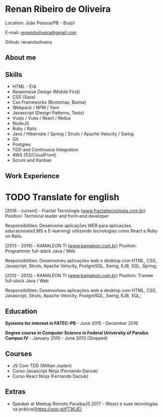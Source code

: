 # Renan Ribeiro de Oliveira

Location: João Pessoa/PB - Brazil

E-mail: renanrboliveira@gmail.com

Github: renanrboliveira

## About me

## Skills

* HTML - Erb
* Responsive Design (Mobile First)
* CSS (Sass)
* Css Frameworks (Bootstrap, Bulma)
* Webpack / NPM / Yarn 
* Javascript (Design Patterns, Tests)
* Vuejs / Vuex / React / Redux
* NodeJS
* Ruby / Rails
* Java / Hibernate / Spring / Struts / Apache Velocity / Swing
* Git
* Postgres
* TDD and Continuous Integration
* AWS (S3/CloudFront)
* Scrum and Kanban

## Work Experience
# TODO Translate for english 
[2016 - current]  - Fractal Tecnologia (www.fractaltecnologia.com.br)
Position: Technical leader and front-end developer

Responsibilities: Desenvolve aplicações WEB para aplicações educacionais(LMS e E-learning) utilizando tecnologias como React e Ruby on Rails.

[2013 - 2016]  - KAMALEON TI (www.kamaleon.com.br)
Position: Programmer full-stack Java / Web

Responsibilities: Desenvolveu aplicações web e desktop com HTML, CSS, Javascript, Struts, Apache Velocity, PostgreSQL, Swing, EJB, SQL, Spring;	


[2012 - 2013] - KAMALEON TI (www.kamaleon.com.br)
Position: Trainee full-stack Java / Web

Responsibilities: Desenvolveu aplicações web e desktop com HTML, CSS, Javascript, Struts, Apache Velocity, PostgreSQL, Swing, EJB, SQL;

## Education

**Systems for internet in FATEC-PB** - June 2015 - December 2016

**Degree course in Computer Science in Federal University of Paraiba Campus IV** - January 2010 - June 2013 (Stopped)

## Courses

* JS Com TDD (Willian Justen)
* Curso Javascript Ninja (Fernando Daciuk)
* Curso React Ninja (Fernando Daciuk)

## Extras

* Speaker at Meetup Remote ParaibaJS 2017 - (React e suas tecnologias na prática)[https://goo.gl/fT36JE]
